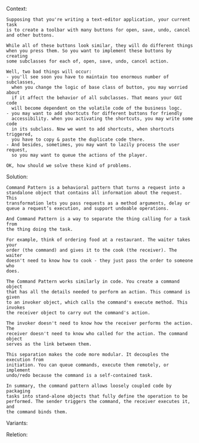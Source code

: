Context:

    Supposing that you're writing a text-editor application, your current task
    is to create a toolbar with many buttons for open, save, undo, cancel
    and other buttons.

    While all of these buttons look similar, they will do different things
    when you press them. So you want to implement these buttons by creating
    some subclasses for each of, open, save, undo, cancel action.

    Well, two bad things will occur:
    - you'll see soon you have to maintain too enormous number of subclasses,
      when you change the logic of base class of button, you may worried about
      if it affect the behavior of all subclasses. That means your GUI code
      will become dependent on the volatile code of the business logc.
    - you may want to add shortcuts for different buttons for friendly
      accessibility. when you activating the shortcuts, you may write some code
      in its subclass. Now we want to add shortcuts, when shortcuts triggered,
      you have to copy & paste the duplicate code there.
    - And besides, sometimes, you may want to lazily process the user request,
      so you may want to queue the actions of the player.

    OK, how should we solve these kind of problems.

Solution:

    Command Pattern is a behavioral pattern that turns a request into a
    standalone object that contains all information about the request. This
    transformation lets you pass requests as a method arguments, delay or
    queue a request’s execution, and support undoable operations.

    And Command Pattern is a way to separate the thing calling for a task from
    the thing doing the task.

    For example, think of ordering food at a restaurant. The waiter takes your
    order (the command) and gives it to the cook (the receiver). The waiter
    doesn't need to know how to cook - they just pass the order to someone who
    does.

    The Command Pattern works similarly in code. You create a command object
    that has all the details needed to perform an action. This command is given
    to an invoker object, which calls the command's execute method. This invokes
    the receiver object to carry out the command's action.

    The invoker doesn't need to know how the receiver performs the action. The
    receiver doesn't need to know who called for the action. The command object
    serves as the link between them.

    This separation makes the code more modular. It decouples the execution from
    initiation. You can queue commands, execute them remotely, or implement
    undo/redo because the command is a self-contained task.

    In summary, the command pattern allows loosely coupled code by packaging
    tasks into stand-alone objects that fully define the operation to be
    performed. The sender triggers the command, the receiver executes it, and
    the command binds them.

Variants:

Reletion:
